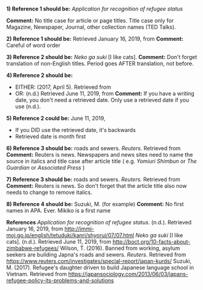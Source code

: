 __1) Reference 1 should be:__ _Application for recognition of refugee status_

__Comment:__ No title case for article or page titles. Title case only for Magazine, Newspaper, Journal, other collection names (TED Talks). 

__2) Reference 1 should be:__ Retrieved January 16, 2019, from
__Comment:__ Careful of word order


__3) Reference 2 should be:__  _Neko ga suki_ [I like cats].
__Comment:__  Don't forget translation of non-English titles. Period goes AFTER translation, not before. 

__4) Reference 2 should be:__  
* EITHER: (2017, April 5). Retrieved from
* OR: (n.d.) Retrieved June 11, 2019, from
__Comment:__  If you have a writing date, you don't need a retrieved date. Only use a retrieved date if you use (n.d.). 

__5) Reference 2 could be:__  June 11, 2019,
* If you DID use the retrieved date, it's backwards
* Retrieved date is month first

__6) Reference 3 should be:__  roads and sewers. _Reuters._ Retrieved from
__Comment:__  Reuters is news. Newspapers and news sites need to name the source in italics and title case after article title ( e.g. _Yomiuri Shimbun_ or _The Guardian_ or _Associated Press_ )

__7) Reference 3 should be:__  roads and sewers. _Reuters._ Retrieved from
__Comment:__  Reuters is news.  So don't forget that the article title also now needs to change to remove italics. 

__8) Reference 4 should be:__  Suzuki, M. (for example)
__Comment:__  No first names in APA. Ever. Mikiko is a first name


__References__
<ref>
_Application for recognition of refugee status._ (n.d.). Retrieved January 16, 2019, from http://immi-moj.go.jp/english/tetuduki/kanri/shyorui/07/07.html
_Neko ga suki_ [I like cats]. (n.d.). Retrieved June 11, 2019, from http://boct.org/10-facts-about-zimbabwe-refugees/
Wilson, T. (2016). Banned from working, asylum seekers are building Japna's roads and sewers. _Reuters._ Retrieved from https://www.reuters.com/investigates/special-report/japan-kurds/
Suzuki, M. (2017). Refugee's daughter driven to build Japanese language school in Vietnam. Retrieved from https://japansociology.com/2013/06/03/japans-refugee-policy-its-problems-and-solutions



</ref>